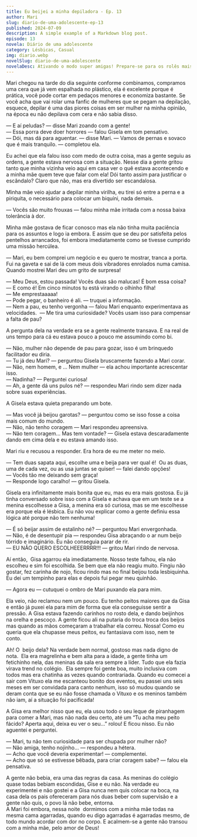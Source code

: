 ```yaml
---
title: Eu beijei a minha depiladora - Ep. 13
author: Mari
slug: diario-de-uma-adolescente-ep-13
published: 2024-07-09
description: A simple example of a Markdown blog post.
episode: 13
novela: Diário de uma adolescente
category: Lésbicas, Casual
img: diario.webp
novelSlug: diario-de-uma-adolescente
novelaDesc: Ativando o modo super amigas! Prepare-se para os rolês mais insanos que duas garotas podem aprontar, como se fosse a coisa mais normal do mundo!
---
```


Mari chegou na tarde do dia seguinte conforme combinamos, compramos uma cera que já vem espalhada no plástico, ela é excelente porque é prática, você pode cortar em pedaços menores e economiza bastante. Se você acha que vai rolar uma fanfic de mulheres que se pegam na depilação, esquece, depilar é uma das piores coisas em ser mulher na minha opinião, na época eu não depilava com cera e não sabia disso.

— E aí peludas? — disse Mari zoando com a gente!  
— Essa porra deve doer horrores — falou Gisela em tom pensativo.   
— Dói, mas dá para aguentar. — disse Mari. — Vamos de pernas e sovaco que é mais tranquilo. — completou ela.

Eu achei que ela falou isso com medo de outra coisa, mas a gente seguiu as ordens, a gente estava nervosa com a situação. Nesse dia a gente gritou tanto que minha vizinha veio aqui em casa ver o quê estava acontecendo e a minha mãe quem teve que falar com ela! Dói tanto assim para justificar o escândalo? Claro que não, mas era divertido ser escandalosa.

Minha mãe veio ajudar a depilar minha virilha, eu tirei só entre a perna e a piriquita, o necessário para colocar um biquíni, nada demais.

— Vocês são muito frouxas — falou minha mãe irritada com a nossa baixa tolerância à dor.

Minha mãe gostava de ficar conosco mas ela não tinha muita paciência para os assuntos e logo ia embora. E assim que se deu por satisfeita pelos pentelhos arrancados, foi embora imediatamente como se tivesse cumprido uma missão hercúlea.

— Mari, eu bem comprei um negócio e eu quero te mostrar, tranca a porta.  
Fui na gaveta e sai de lá com meus dois vibradores enrolados numa camisa. Quando mostrei Mari deu um grito de surpresa!

— Meu Deus, estou passada! Vocês duas são malucas! É bom essa coisa?   
— E como é! Em cinco minutos tu está virando o olhinho filha!   
— Me emprestaaaaa!   
— Pode pegar, o banheiro é ali. — truquei a informação.   
— Nem a pau, eu tenho vergonha — falou Mari enquanto experimentava as velocidades.  — Me tira uma curiosidade? Vocês usam isso para compensar a falta de pau?

A pergunta dela na verdade era se a gente realmente transava. E na real de uns tempo para cá eu estava pouco a pouco me assumindo como bi.

— Não, mulher não depende de pau para gozar, isso é um brinquedo facilitador eu diria.  
— Tu já deu Mari? — perguntou Gisela bruscamente fazendo a Mari corar.  
— Não, nem homem, e … Nem mulher — ela achou importante acrescentar isso.  
— Nadinha? — Perguntei curiosa!   
— Ah, a gente dá uns pulos né? — respondeu Mari rindo sem dizer nada sobre suas experiências.

A Gisela estava quieta preparando um bote.

— Mas você já beijou garotas? — perguntou como se isso fosse a coisa mais comum do mundo.  
— Não, não tenho coragem — Mari respondeu apreensiva.   
— Não tem coragem… Mas tem vontade? — Gisela estava descaradamente dando em cima dela e eu estava amando isso.

Mari riu e recusou a responder. Era hora de eu me meter no meio.

— Tem duas sapata aqui, escolhe uma e beija para ver qual é!  Ou as duas, uma de cada vez, ou as usa juntas se quiser! — falei dando opções!  
— Vocês tão me deixando sem graça!   
— Responde logo caralho! — gritou Gisela.

Gisela era infinitamente mais bonita que eu, mas eu era mais gostosa. Eu já tinha conversado sobre isso com a Gisela e achava que em um teste se a menina escolhesse a Gisa, a menina era só curiosa, mas se me escolhesse era porque ela é lésbica. Eu não vou explicar como a gente definiu essa lógica até porque não tem nenhuma!

— É só beijar assim de estalinho né? — perguntou Mari envergonhada.   
— Não, é de desentupir pia — respondeu Gisa abraçando o ar num beijo tórrido e imaginário. Eu não conseguia parar de rir.  
— EU NÃO QUERO ESCOLHEEERRRR!!! — gritou Mari rindo de nervosa.

Aí então,  Gisa agarrou ela imediatamente. Nosso teste falhou, ela não escolheu e sim foi escolhida. Se bem que ela não reagiu muito. Fingiu não gostar, fez carinha de nojo, ficou rindo mas no final beijou toda lesbiquinha. Eu dei um tempinho para elas e depois fui pegar meu quinhão.

— Agora eu — cutuquei o ombro de Mari puxando ela para mim.

Ela veio, não reclamou nem um pouco. Eu tenho peitos maiores que da Gisa e então já puxei ela para mim de forma que ela conseguisse sentir a pressão. A Gisa estava fazendo carinhos no rosto dela, e dando beijinhos na orelha e pescoço. A gente ficou ali na putaria do troca troca dos beijos mas quando as mãos começaram a trabalhar ela correu. Nossa! Como eu queria que ela chupasse meus peitos, eu fantasiava com isso, nem te conto.

Ah! O  beijo dela? Na verdade bem normal, gostoso mas nada digno de nota.  Ela era magrelinha e bem alta para a idade, a gente tinha um fetichinho nela, das meninas da sala era sempre a líder. Tudo que ela fazia virava trend no colégio.  Ela sempre foi gente boa, muito inclusiva com todos mas era chatinha as vezes quando contrariada. Quando eu comecei a sair com Vituxo ela me escanteou bonito dos eventos, eu passei uns seis meses em ser convidada para canto nenhum, isso só mudou quando se deram conta que se eu não fosse chamada o Vituxo e os meninos também não iam, aí a situação foi pacificada!

A Gisa era melhor nisso que eu, ela usou todo o seu leque de piranhagem para comer a Mari, mas não nada deu certo, até um “Tu acha meu peito fácido? Aperta aqui, deixa eu ver o seu…” rolou! E ficou nisso. Eu não aguentei e perguntei.

— Mari, tu não tem curiosidade para ser chupada por mulher não?   
— Não amiga, tenho nojinho… — respondeu a hétera.  
— Acho que você deveria experimentar! — complementei.  
— Acho que só se estivesse bêbada, para criar coragem sabe? — falou ela pensativa.

A gente não bebia, era uma das regras da casa. As meninas do colégio quase todas bebiam escondidas, Gise e eu não. Na verdade eu experimentei e não gostei e a Gisa nunca nem quis colocar na boca, na casa dela os pais ofereceram para nós duas beber com supervisão e a gente não quis, o povo lá não bebe, entorna.   
A Mari foi embora, nessa noite  dormimos com a minha mãe todas na mesma cama agarradas, quando eu digo agarradas é agarradas mesmo, de todo mundo acordar com dor no corpo. E acalmem-se a gente não transou com a minha mãe, pelo amor de Deus!
